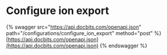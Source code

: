 # Configure ion export

{% swagger src="https://api.docbits.com/openapi.json" path="/configurations/configure_ion_export" method="post" %}
[https://api.docbits.com/openapi.json](https://api.docbits.com/openapi.json)
{% endswagger %}
